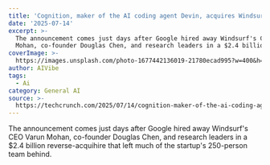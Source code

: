 ```yaml
---
title: 'Cognition, maker of the AI coding agent Devin, acquires Windsurf'
date: '2025-07-14'
excerpt: >-
  The announcement comes just days after Google hired away Windsurf's CEO Varun
  Mohan, co-founder Douglas Chen, and research leaders in a $2.4 billion r...
coverImage: >-
  https://images.unsplash.com/photo-1677442136019-21780ecad995?w=400&h=200&fit=crop&auto=format
author: AIVibe
tags:
  - Ai
category: General AI
source: >-
  https://techcrunch.com/2025/07/14/cognition-maker-of-the-ai-coding-agent-devin-acquires-windsurf/
---
```

The announcement comes just days after Google hired away Windsurf's CEO Varun Mohan, co-founder Douglas Chen, and research leaders in a $2.4 billion reverse-acquihire that left much of the startup's 250-person team behind. 
